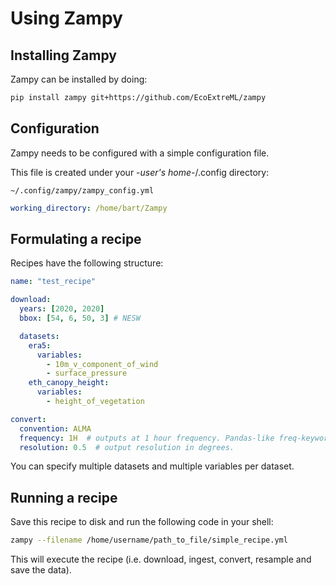 # Using Zampy

## Installing Zampy
Zampy can be installed by doing:
```bash
pip install zampy git+https://github.com/EcoExtreML/zampy
```

## Configuration
Zampy needs to be configured with a simple configuration file.

This file is created under your -*user's home*-/.config directory:

`~/.config/zampy/zampy_config.yml`

```yaml
working_directory: /home/bart/Zampy
```

## Formulating a recipe
Recipes have the following structure:

```yaml
name: "test_recipe"

download:
  years: [2020, 2020]
  bbox: [54, 6, 50, 3] # NESW

  datasets:
    era5:
      variables:
        - 10m_v_component_of_wind
        - surface_pressure
    eth_canopy_height:
      variables:
        - height_of_vegetation

convert:
  convention: ALMA
  frequency: 1H  # outputs at 1 hour frequency. Pandas-like freq-keyword.
  resolution: 0.5  # output resolution in degrees.
```

You can specify multiple datasets and multiple variables per dataset.

## Running a recipe
Save this recipe to disk and run the following code in your shell:

```bash
zampy --filename /home/username/path_to_file/simple_recipe.yml
```

This will execute the recipe (i.e. download, ingest, convert, resample and save the data).

